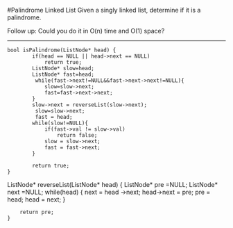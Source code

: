 #Palindrome Linked List
Given a singly linked list, determine if it is a palindrome.

Follow up:
Could you do it in O(n) time and O(1) space?


---



```
bool isPalindrome(ListNode* head) {
        if(head == NULL || head->next == NULL)
            return true;
        ListNode* slow=head;
        ListNode* fast=head;
         while(fast->next!=NULL&&fast->next->next!=NULL){
            slow=slow->next;
            fast=fast->next->next;
        }
        slow->next = reverseList(slow->next);
         slow=slow->next;
         fast = head;
        while(slow!=NULL){
            if(fast->val != slow->val)
                return false;
            slow = slow->next;
            fast = fast->next;
        }
        
        return true;
}
```
    
ListNode* reverseList(ListNode* head) {
        ListNode* pre =NULL;
        ListNode* next =NULL;
        while(head)
        {
            next = head ->next;
            head->next = pre;
            pre = head;
            head = next;
        }
        
        return pre;
    }
